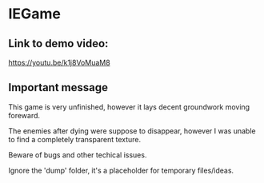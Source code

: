 # IEGame

## Link to demo video:

https://youtu.be/k1j8VoMuaM8

## Important message

This game is very unfinished, however it lays decent groundwork moving foreward.

The enemies after dying were suppose to disappear, however I was unable to find a completely transparent texture.

Beware of bugs and other techical issues.

Ignore the 'dump' folder, it's a placeholder for temporary files/ideas.
